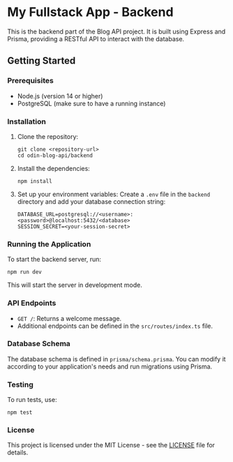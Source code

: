 # My Fullstack App - Backend

This is the backend part of the Blog API project. It is built using Express and Prisma, providing a RESTful API to interact with the database.

## Getting Started

### Prerequisites

- Node.js (version 14 or higher)
- PostgreSQL (make sure to have a running instance)

### Installation

1. Clone the repository:

   ```
   git clone <repository-url>
   cd odin-blog-api/backend
   ```

2. Install the dependencies:

   ```
   npm install
   ```

3. Set up your environment variables:
   Create a `.env` file in the `backend` directory and add your database connection string:
   ```
   DATABASE_URL=postgresql://<username>:<password>@localhost:5432/<database>
   SESSION_SECRET=<your-session-secret>
   ```

### Running the Application

To start the backend server, run:

```
npm run dev
```

This will start the server in development mode.

### API Endpoints

- `GET /`: Returns a welcome message.
- Additional endpoints can be defined in the `src/routes/index.ts` file.

### Database Schema

The database schema is defined in `prisma/schema.prisma`. You can modify it according to your application's needs and run migrations using Prisma.

### Testing

To run tests, use:

```
npm test
```

### License

This project is licensed under the MIT License - see the [LICENSE](LICENSE) file for details.
